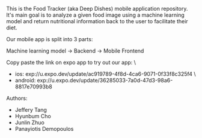 This is the Food Tracker (aka Deep Dishes) mobile application repository. It's main goal is to analyze a given food image using a machine learning model and return nutritional information back to the user to facilitate their diet.

Our mobile app is split into 3 parts:

Machine learning model -> Backend -> Mobile Frontend

Copy paste the link on expo app to try out our app: \
- ios: exp://u.expo.dev/update/ac919789-4f8d-4ca6-9071-0f33f8c325f4 \
- android: exp://u.expo.dev/update/36285033-7a0d-47d3-98a6-8817e70993b8

Authors:
- Jeffery Tang
- Hyunbum Cho
- Junlin Zhuo
- Panayiotis Demopoulos
